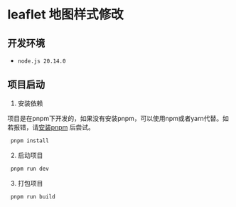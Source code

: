 # leaflet 地图样式修改


## 开发环境
- `node.js 20.14.0`

## 项目启动

1. 安装依赖

项目是在pnpm下开发的，如果没有安装pnpm，可以使用npm或者yarn代替。如若报错，请[安装pnpm](https://www.pnpm.cn/installation)
后尝试。

```bash
 pnpm install
```

2. 启动项目

```bash
 pnpm run dev
```

3. 打包项目

```bash
 pnpm run build
```
